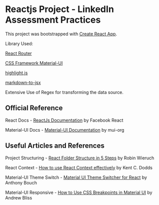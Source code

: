 # Reactjs Project - LinkedIn Assessment Practices

This project was bootstrapped with [Create React App](https://github.com/facebook/create-react-app).

Library Used:

[React Router](https://reactrouter.com/)

[CSS Framework Material-UI](https://material-ui.com/)

[highlight.js](https://highlightjs.org/)

[markdown-to-jsx](https://probablyup.com/markdown-to-jsx/)


Extensive Use of Regex for transforming the data source.

## Official Reference

React Docs - [ReactJs Documentation](https://reactjs.org/docs/getting-started.html) by Facebook React

Material-UI Docs - [Material-UI Documentation](https://material-ui.com/) by mui-org

## Useful Articles and References

Project Structuring - [React Folder Structure in 5 Steps](https://www.robinwieruch.de/react-folder-structure) by Robin Wieruch

React Context - [How to use React Context effectively](https://kentcdodds.com/blog/how-to-use-react-context-effectively) by Kent C. Dodds

Material-UI Theme Switch - [Material UI Theme Switcher for React](https://www.58bits.com/blog/2020/05/27/material-ui-theme-switcher-react) by Anthony Bouch

Material-UI Responsive - [How to Use CSS Breakpoints in Material UI](https://levelup.gitconnected.com/how-to-use-css-breakpoints-in-material-ui-1781e07afc77) by Andrew Bliss




